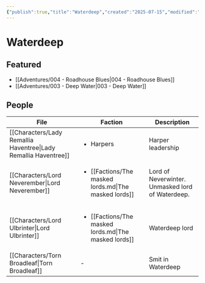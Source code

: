 ```yaml
---
{"publish":true,"title":"Waterdeep","created":"2025-07-15","modified":"2025-07-16T00:23:31.612+02:00","cssclasses":""}
---
```



# Waterdeep

## Featured
- [[Adventures/004 - Roadhouse Blues\|004 - Roadhouse Blues]]
- [[Adventures/003 - Deep Water\|003 - Deep Water]]

## People
| File                                                                       | Faction                                                                       | Description                                      |
| -------------------------------------------------------------------------- | ----------------------------------------------------------------------------- | ------------------------------------------------ |
| [[Characters/Lady Remallia Haventree\|Lady Remallia Haventree]] | <ul><li>Harpers</li></ul>                                                     | Harper leadership                                |
| [[Characters/Lord Neverember\|Lord Neverember]]                 | <ul><li>[[Factions/The masked lords.md\\|The masked lords]]</li></ul> | Lord of Neverwinter. Unmasked lord of Waterdeep. |
| [[Characters/Lord Ulbrinter\|Lord Ulbrinter]]                   | <ul><li>[[Factions/The masked lords.md\\|The masked lords]]</li></ul> | Waterdeep lord                                   |
| [[Characters/Torn Broadleaf\|Torn Broadleaf]]                   | \-                                                                            | Smit in Waterdeep                                |

